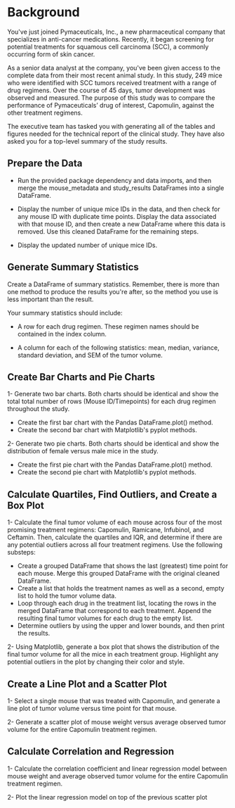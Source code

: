 # Background

You've just joined Pymaceuticals, Inc., a new pharmaceutical company that specializes in anti-cancer medications. 
Recently, it began screening for potential treatments for squamous cell carcinoma (SCC), a commonly occurring form of skin cancer.

As a senior data analyst at the company, you've been given access to the complete data from their most recent animal study. 
In this study, 249 mice who were identified with SCC tumors received treatment with a range of drug regimens. 
Over the course of 45 days, tumor development was observed and measured. 
The purpose of this study was to compare the performance of Pymaceuticals’ drug of interest, Capomulin, against the other treatment regimens.

The executive team has tasked you with generating all of the tables and figures needed for the technical report of the clinical study. 
They have also asked you for a top-level summary of the study results.

## Prepare the Data

* Run the provided package dependency and data imports, and then merge the mouse_metadata and study_results DataFrames into a single DataFrame.

* Display the number of unique mice IDs in the data, and then check for any mouse ID with duplicate time points. 
Display the data associated with that mouse ID, and then create a new DataFrame where this data is removed. 
Use this cleaned DataFrame for the remaining steps.

* Display the updated number of unique mice IDs.


## Generate Summary Statistics

Create a DataFrame of summary statistics. Remember, there is more than one method to produce the results you're after, so the method you use is less important than the result.

Your summary statistics should include:

  * A row for each drug regimen. These regimen names should be contained in the index column.

  * A column for each of the following statistics: mean, median, variance, standard deviation, and SEM of the tumor volume.


## Create Bar Charts and Pie Charts

1- Generate two bar charts. Both charts should be identical and show the total total number of rows (Mouse ID/Timepoints) for each drug regimen throughout the study.

* Create the first bar chart with the Pandas DataFrame.plot() method.
* Create the second bar chart with Matplotlib's pyplot methods.

2- Generate two pie charts. Both charts should be identical and show the distribution of female versus male mice in the study.

* Create the first pie chart with the Pandas DataFrame.plot() method.
* Create the second pie chart with Matplotlib's pyplot methods.


## Calculate Quartiles, Find Outliers, and Create a Box Plot

1- Calculate the final tumor volume of each mouse across four of the most promising treatment regimens: Capomulin, Ramicane, Infubinol, and Ceftamin. Then, calculate the quartiles and IQR, and determine if there are any potential outliers across all four treatment regimens. Use the following substeps:

* Create a grouped DataFrame that shows the last (greatest) time point for each mouse. Merge this grouped DataFrame with the original cleaned DataFrame.
* Create a list that holds the treatment names as well as a second, empty list to hold the tumor volume data.
* Loop through each drug in the treatment list, locating the rows in the merged DataFrame that correspond to each treatment. Append the resulting final tumor volumes for each drug to the empty list.
* Determine outliers by using the upper and lower bounds, and then print the results.

2- Using Matplotlib, generate a box plot that shows the distribution of the final tumor volume for all the mice in each treatment group. Highlight any potential outliers in the plot by changing their color and style.


## Create a Line Plot and a Scatter Plot

1- Select a single mouse that was treated with Capomulin, and generate a line plot of tumor volume versus time point for that mouse.

2- Generate a scatter plot of mouse weight versus average observed tumor volume for the entire Capomulin treatment regimen.


## Calculate Correlation and Regression

1- Calculate the correlation coefficient and linear regression model between mouse weight and average observed tumor volume for the entire Capomulin treatment regimen.

2- Plot the linear regression model on top of the previous scatter plot
